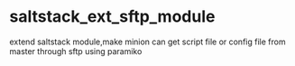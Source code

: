 # saltstack_ext_sftp_module
extend saltstack module,make minion can get script file or config file from master through sftp
using paramiko
